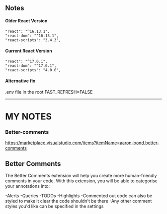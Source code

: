 ## Notes

#### Older React Version

```
"react": "^16.13.1",
"react-dom": "^16.13.1",
"react-scripts": "3.4.3",
```

#### Current React Version

```
"react": "^17.0.1",
"react-dom": "^17.0.1",
"react-scripts": "4.0.0",
```

#### Alternative fix

.env file in the root
FAST_REFRESH=FALSE


------------------------------------------------
# MY NOTES
### Better-comments
https://marketplace.visualstudio.com/items?itemName=aaron-bond.better-comments
## Better Comments
The Better Comments extension will help you create more human-friendly comments in your code.
With this extension, you will be able to categorise your annotations into:

-Alerts
-Queries
-TODOs
-Highlights
-Commented out code can also be styled to make it clear the code shouldn't be there
-Any other comment styles you'd like can be specified in the settings